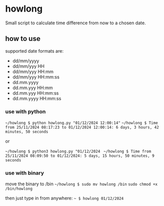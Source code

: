 # howlong
Small script to calculate time difference from now to a chosen date.

## how to use

supported date formats are: 
- dd/mm/yyyy 
- dd/mm/yyy HH
- dd/mm/yyy HH:mm
- dd/mm/yyy HH:mm:ss
- dd.mm.yyyy
- dd.mm.yyy HH:mm
- dd.mm.yyy HH:mm:ss
- dd.mm.yyyy HH:mm:ss

### use with python
`~/howlong $ python howlong.py "01/12/2024 12:00:14"`
`~/howlong $ Time from 25/11/2024 08:17:23 to 01/12/2024 12:00:14: 6 days, 3 hours, 42 minutes, 50 seconds`

or

`~/howlong $ python3 howlong.py "01/12/2024 `
`~/howlong $ Time from 25/11/2024 08:09:50 to 01/12/2024: 5 days, 15 hours, 50 minutes, 9 seconds`

### use with binary

move the binary to /bin 
`~/howlong $ sudo mv howlong /bin`
`sudo chmod +x /bin/howlong`

then just type in from anywhere:
`~ $ howlong 01/12/2024`


